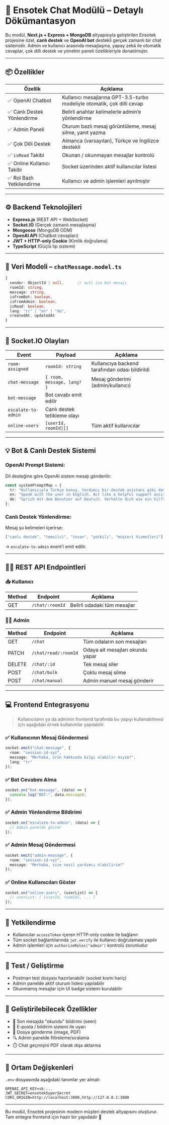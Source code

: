 # 💬 Ensotek Chat Modülü – Detaylı Dökümantasyon

Bu modül, **Next.js + Express + MongoDB** altyapısıyla geliştirilen Ensotek projesine özel, **canlı destek** ve **OpenAI bot** destekli gerçek zamanlı bir chat sistemidir. Admin ve kullanıcı arasında mesajlaşma, yapay zekâ ile otomatik cevaplar, çok dilli destek ve yönetim paneli özellikleriyle donatılmıştır.

---

## 📦 Özellikler

| Özellik                         | Açıklama |
|--------------------------------|----------|
| ✅ OpenAI Chatbot              | Kullanıcı mesajlarına GPT-3.5-turbo modeliyle otomatik, çok dilli cevap |
| ✅ Canlı Destek Yönlendirme    | Belirli anahtar kelimelerle admin’e yönlendirme |
| ✅ Admin Paneli                | Oturum bazlı mesaj görüntüleme, mesaj silme, yanıt yazma |
| ✅ Çok Dilli Destek            | Almanca (varsayılan), Türkçe ve İngilizce destekli |
| ✅ `isRead` Takibi             | Okunan / okunmayan mesajlar kontrolü |
| ✅ Online Kullanıcı Takibi     | Socket üzerinden aktif kullanıcılar listesi |
| ✅ Rol Bazlı Yetkilendirme     | Kullanıcı ve admin işlemleri ayrılmıştır |

---

## ⚙️ Backend Teknolojileri

- **Express.js** (REST API + WebSocket)
- **Socket.IO** (Gerçek zamanlı mesajlaşma)
- **Mongoose** (MongoDB ODM)
- **OpenAI API** (Chatbot cevapları)
- **JWT + HTTP-only Cookie** (Kimlik doğrulama)
- **TypeScript** (Güçlü tip sistemi)

---

## 📃️ Veri Modeli – `chatMessage.model.ts`

```ts
{
  sender: ObjectId | null,      // null ise bot mesajı
  roomId: string,
  message: string,
  isFromBot: boolean,
  isFromAdmin: boolean,
  isRead: boolean,
  lang: "tr" | "en" | "de",
  createdAt, updatedAt
}
```

---

## 🔌 Socket.IO Olayları

| Event               | Payload                          | Açıklama |
|---------------------|----------------------------------|----------|
| `room-assigned`     | `roomId: string`                 | Kullanıcıya backend tarafından odası bildirildi |
| `chat-message`      | `{ room, message, lang? }`       | Mesaj gönderimi (admin/kullanıcı) |
| `bot-message`       | Bot cevabı emit edilir           | |
| `escalate-to-admin` | Canlı destek tetikleme olayı     | |
| `online-users`      | `[userId, roomId][]`             | Tüm aktif kullanıcılar |

---

## 💡 Bot & Canlı Destek Sistemi

### OpenAI Prompt Sistemi:
Dil desteğine göre OpenAI sistem mesajı gönderilir:

```ts
const systemPromptMap = {
  tr: "Kullanıcıyla Türkçe konuş. Yardımcı bir destek asistanı gibi davran.",
  en: "Speak with the user in English. Act like a helpful support assistant.",
  de: "Sprich mit dem Benutzer auf Deutsch. Verhalte dich wie ein hilfreicher Kundendienstassistent.",
};
```

### Canlı Destek Yönlendirme:
Mesaj şu kelimeleri içerirse:
```ts
["canlı destek", "temsilci", "insan", "yetkili", "müşteri hizmetleri"]
```
→ `escalate-to-admin` event’i emit edilir.

---

## 👨‍💼 REST API Endpointleri

### 📥 Kullanıcı

| Method | Endpoint              | Açıklama                       |
|--------|-----------------------|--------------------------------|
| GET    | `/chat/:roomId`       | Belirli odadaki tüm mesajlar   |

### 🧑‍💼 Admin

| Method | Endpoint              | Açıklama                         |
|--------|-----------------------|----------------------------------|
| GET    | `/chat`               | Tüm odaların son mesajları       |
| PATCH  | `/chat/read/:roomId`  | Odaya ait mesajları okundu yapar |
| DELETE | `/chat/:id`           | Tek mesaj siler                  |
| POST   | `/chat/bulk`          | Çoklu mesaj silme               |
| POST   | `/chat/manual`        | Admin manuel mesaj gönderir     |

---

## 💻 Frontend Entegrasyonu

> Kullanıcıların ya da adminin frontend tarafında bu yapıyı kullanabilmesi için aşağıdaki örnek kullanımlar yapılabilir.

### ✅ Kullanıcının Mesaj Göndermesi
```ts
socket.emit("chat-message", {
  room: "session-id-xyz",
  message: "Merhaba, ürün hakkında bilgi alabilir miyim?",
  lang: "tr"
});
```

### ✅ Bot Cevabını Alma
```ts
socket.on("bot-message", (data) => {
  console.log("BOT:", data.message);
});
```

### ✅ Admin Yönlendirme Bildirimi
```ts
socket.on("escalate-to-admin", (data) => {
  // Admin panelde göster
});
```

### ✅ Admin Mesaj Göndermesi
```ts
socket.emit("admin-message", {
  room: "session-id-xyz",
  message: "Merhaba, size nasıl yardımcı olabilirim?"
});
```

### ✅ Online Kullanıcıları Göster
```ts
socket.on("online-users", (userList) => {
  // userList: [ [userId, roomId], ... ]
});
```

---

## 🔐 Yetkilendirme

- Kullanıcılar `accessToken` içeren HTTP-only cookie ile bağlanır
- Tüm socket bağlantılarında `jwt.verify` ile kullanıcı doğrulaması yapılır
- Admin işlemleri için `authorizeRoles("admin")` kontrolü zorunludur

---

## 🥮 Test / Geliştirme

- Postman test dosyası hazırlanabilir (socket kısmı hariç)
- Admin panelde aktif oturum listesi yapılabilir
- Okunmamış mesajlar için UI badge sistemi kurulabilir

---

## 📌 Geliştirilebilecek Özellikler

- 🔁 Son mesajda "okundu" bildirimi (seen)
- 🔔 E-posta / bildirim sistemi ile uyarı
- 📎 Dosya gönderme (image, PDF)
- 🔍 Admin panelde filtreleme/sıralama
- ⏱️ Chat geçmişini PDF olarak dışa aktarma

---

## 📜 Ortam Değişkenleri

`.env` dosyasında aşağıdaki tanımlar yer almalı:

```env
OPENAI_API_KEY=sk-...
JWT_SECRET=ensotekSuperSecret
CORS_ORIGIN=http://localhost:3000,http://127.0.0.1:3000
```

---

Bu modül, Ensotek projesinin modern müşteri destek altyapısını oluşturur. Tam entegre frontend için hazır bir yapıdadır 🚀

